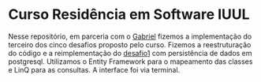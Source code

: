# Curso Residência em Software IUUL
Nesse repositório, em parceria com o [Gabriel](https://github.com/Kyougaru) fizemos a implementação do terceiro dos cinco desafios proposto pelo curso. Fizemos a
reestruturação do código e a reimplementação do [desafio1](https://github.com/PierreCarrione/Desafio1-Residencia) com persistência de dados em postgresql. Utilizamos
o Entity Framework para o mapeamento das classes e LinQ para as consultas. A interface foi via terminal.
